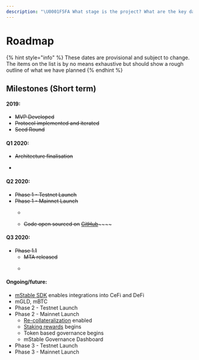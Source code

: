 ```yaml
---
description: "\U0001F5FA️ What stage is the project? What are the key dates on the roadmap?"
---
```


# Roadmap

{% hint style="info" %}
These dates are provisional and subject to change. The items on the list is by no means exhaustive but should show a rough outline of what we have planned
{% endhint %}

## Milestones \(Short term\)

#### 2019:

* ~~MVP Developed~~
* ~~Protocol implemented and iterated~~
* ~~Seed Round~~

#### Q1 2020:

* ~~Architecture finalisation~~
* ~~~~[~~Landing page~~](https://mstable.org) ~~and documentation launch~~

#### Q2 2020:

* ~~Phase 1 - Testnet Launch~~
* ~~Phase 1 - Mainnet Launch~~
  * ~~~~[~~mStable App~~](../mstable-assets/interfacing-with-mstable/app.md) ~~is released~~
  * ~~Code open sourced on~~ [~~GitHub~~](https://github.com/mstable)~~~~

#### Q3 2020:

* ~~Phase 1.1~~
  * ~~MTA released~~
  * ~~~~[~~Ecosystem rewards~~](../meta-rewards-1/introduction/ecosystem.md) ~~begin with EARN~~

#### Ongoing/future:

* [mStable SDK](../mstable-assets/interfacing-with-mstable/sdk.md) enables integrations into CeFi and DeFi
* mGLD, mBTC
* Phase 2 - Testnet Launch
* Phase 2 - Mainnet Launch
  * [Re-collateralization](../mstable-assets/functions/recollateralisation.md) enabled
  * [Staking rewards](../meta-rewards-1/staking.md) begins
  * Token based governance begins
  * mStable Governance Dashboard
* Phase 3 - Testnet Launch
* Phase 3 - Mainnet Launch



